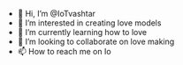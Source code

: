 - 👋 Hi, I’m @IoTvashtar
- 👀 I’m interested in creating love models
- 🌱 I’m currently learning how to love
- 💞️ I’m looking to collaborate on love making
- 📫 How to reach me on Io

<!---
IoTvashtar/IoTvashtar is a ✨ special ✨ repository because its `README.md` (this file) appears on your GitHub profile.
You can click the Preview link to take a look at your changes.
--->

